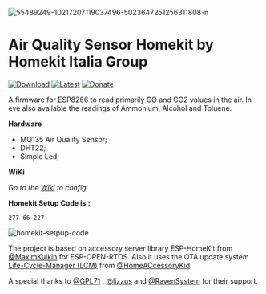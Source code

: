 <a><img src="https://i.ibb.co/Gs5KP1H/55489249-10217207119037496-5023647251256311808-n.jpg" alt="55489249-10217207119037496-5023647251256311808-n" border="0"></a>

# Air Quality Sensor Homekit by Homekit Italia Group

[![Download](https://img.shields.io/github/downloads/curla92/Air-Quality-Sensor-Homeki/total?color=red
)](https://github.com/curla92/Air-Quality-Sensor-Homeki/releases) [![Latest](https://img.shields.io/github/v/tag/curla92/Air-Quality-Sensor-Homeki?color=green&label=Latest%20Release
)](https://github.com/curla92/Air-Quality-Sensor-Homeki/releases) [![Donate](https://img.shields.io/badge/Donate-PayPal-blue)](https://www.paypal.com/cgi-bin/webscr?cmd=_s-xclick&hosted_button_id=WKPEBA4PLFKXU&source=url) 

A firmware for ESP8266 to read primarily CO and CO2 values in the air. 
In eve also available the readings of Ammonium, Alcohol and Toluene.

**Hardware**

- MQ135 Air Quality Sensor;
- DHT22;
- Simple Led;

**WiKi**

*Go to the [Wiki]() to config.*

**Homekit Setup Code is :**
```
277-66-227
```

<a><img src="https://i.ibb.co/6FddVG9/qrcode.png" alt="homekit-setpup-code" border="0"></a>

The project is based on accessory server library ESP-HomeKit from [@MaximKulkin](https://github.com/MaximKulkin) for ESP-OPEN-RTOS.
Also it uses the OTA update system [Life-Cycle-Manager (LCM)](https://github.com/HomeACcessoryKid/life-cycle-manager) from [@HomeACcessoryKid](https://github.com/HomeACcessoryKid).

A special thanks to [@GPL71](https://github.com/GPL71) , [@lizzus](https://github.com/lizzus) and [@RavenSystem](https://github.com/RavenSystem) for their support.
